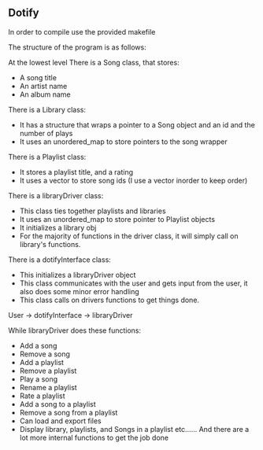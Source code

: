 ## Dotify

In order to compile use the provided makefile

The structure of the program is as follows:

At the lowest level
There is a Song class, that stores:
- A song title
- An artist name
- An album name

There is a Library class:
- It has a structure that wraps a pointer to a Song object and an id and the number of plays
- It uses an unordered_map to store pointers to the song wrapper

There is a Playlist class:
- It stores a playlist title, and a rating
- It uses a vector to store song ids (I use a vector inorder to keep order)

There is a libraryDriver class:
- This class ties together playlists and libraries
- It uses an unordered_map to store pointer to Playlist objects
- It initializes a library obj
- For the majority of functions in the driver class, it will simply call on library's functions.

There is a dotifyInterface class:
- This initializes a libraryDriver object
- This class communicates with the user and gets input from the user, it also does some minor error handling
- This class calls on drivers functions to get things done.

User -> dotifyInterface -> libraryDriver

While libraryDriver does these functions:
- Add a song
- Remove a song
- Add a playlist
- Remove a playlist
- Play a song
- Rename a playlist
- Rate a playlist
- Add a song to a playlist
- Remove a song from a playlist
- Can load and export files
- Display library, playlists, and Songs in a playlist
etc......
And there are a lot more internal functions to get the job done